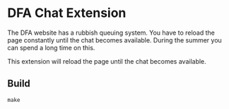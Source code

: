 # DFA Chat Extension


The DFA website has a rubbish queuing system. You have to reload the page constantly until the chat becomes available. During the summer you can spend a long time on this.


This extension will reload the page until the chat becomes available.


## Build

    make

